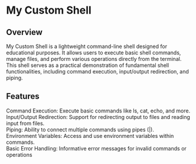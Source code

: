 # My Custom Shell
## Overview
My Custom Shell is a lightweight command-line shell designed for educational purposes. It allows users to execute basic shell commands, manage files, and perform various operations directly from the terminal. This shell serves as a practical demonstration of fundamental shell functionalities, including command execution, input/output redirection, and piping.


## Features
Command Execution: Execute basic commands like ls, cat, echo, and more.<br>
Input/Output Redirection: Support for redirecting output to files and reading input from files.<br>
Piping: Ability to connect multiple commands using pipes (|).<br>
Environment Variables: Access and use environment variables within commands.<br>
Basic Error Handling: Informative error messages for invalid commands or operations